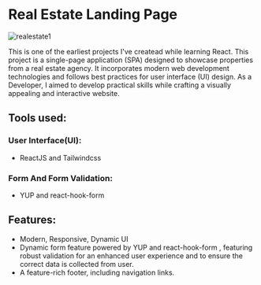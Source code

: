 # Real Estate Landing Page


![realestate1](https://github.com/simathedev/Real-Estate-Landing-Page/assets/113444290/937226cc-9d7e-44f4-950d-a0ae0d8410c2)

This is one of the earliest projects I've createad while learning React.
This project is a single-page application (SPA) designed to showcase properties from a real estate agency. It incorporates modern web development technologies and follows best practices for user interface (UI) design. As a Developer, I aimed to develop practical skills while crafting a visually appealing and interactive website.

## Tools used:
### User Interface(UI):
* ReactJS and Tailwindcss
### Form And Form Validation:
* YUP and react-hook-form
## Features:
* Modern, Responsive, Dynamic UI
* Dynamic form feature powered by YUP and react-hook-form , featuring robust validation for an enhanced user experience and to ensure the correct data is collected from user.
* A feature-rich footer, including navigation links.
